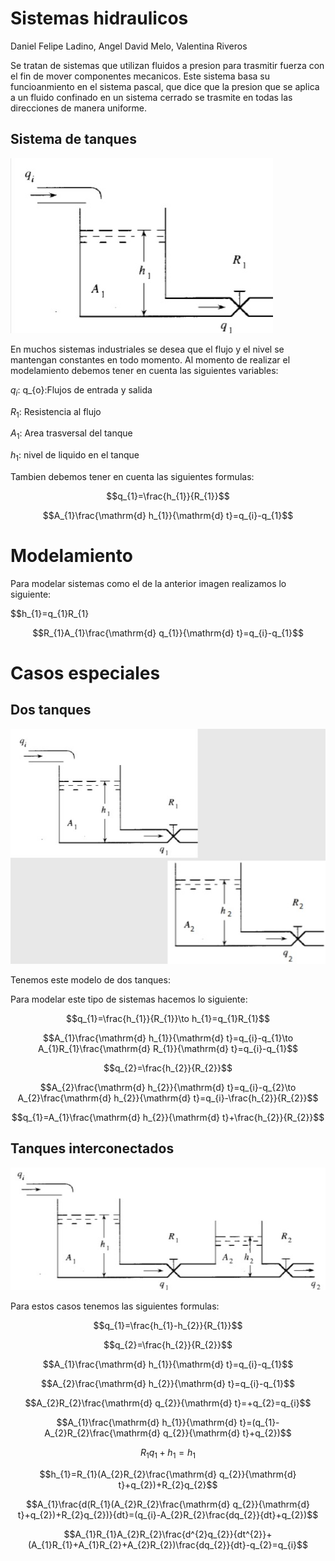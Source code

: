# Sistemas hidraulicos

Daniel Felipe Ladino, Angel David Melo, Valentina Riveros

Se tratan de sistemas que utilizan fluidos a presion para trasmitir fuerza con el fin de mover componentes mecanicos. Este sistema basa su funcioanmiento en el sistema pascal, que dice que la presion que se aplica a un fluido confinado en un sistema cerrado se trasmite en todas las direcciones de manera uniforme.
## Sistema de tanques
![](7.jpg)

En muchos sistemas industriales se desea que el flujo y el nivel se mantengan constantes en todo momento.
Al momento de realizar el modelamiento debemos tener en cuenta las siguientes variables:

$q_{i}$: q_{o}:Flujos de entrada y salida

$R_{1}$: Resistencia al flujo

$A_{1}$: Area trasversal del tanque

$h_{1}$: nivel de liquido en el tanque

Tambien debemos tener en cuenta las siguientes formulas:

$$q_{1}=\frac{h_{1}}{R_{1}}$$

$$A_{1}\frac{\mathrm{d} h_{1}}{\mathrm{d} t}=q_{i}-q_{1}$$
# Modelamiento
Para modelar sistemas como el de la anterior imagen realizamos lo siguiente:

$$h_{1}=q_{1}R_{1}

$$R_{1}A_{1}\frac{\mathrm{d} q_{1}}{\mathrm{d} t}=q_{i}-q_{1}$$

# Casos especiales
## Dos tanques

![](tk.jpg)

Tenemos este modelo de dos tanques:

Para modelar este tipo de sistemas hacemos lo siguiente:

$$q_{1}=\frac{h_{1}}{R_{1}}\to h_{1}=q_{1}R_{1}$$

$$A_{1}\frac{\mathrm{d} h_{1}}{\mathrm{d} t}=q_{i}-q_{1}\to A_{1}R_{1}\frac{\mathrm{d} R_{1}}{\mathrm{d} t}=q_{i}-q_{1}$$

$$q_{2}=\frac{h_{2}}{R_{2}}$$

$$A_{2}\frac{\mathrm{d} h_{2}}{\mathrm{d} t}=q_{i}-q_{2}\to A_{2}\frac{\mathrm{d} h_{2}}{\mathrm{d} t}=q_{i}-\frac{h_{2}}{R_{2}}$$

$$q_{1}=A_{1}\frac{\mathrm{d} h_{2}}{\mathrm{d} t}+\frac{h_{2}}{R_{2}}$$

## Tanques interconectados

![](2t.jpg)

Para estos casos tenemos las siguientes formulas:

$$q_{1}=\frac{h_{1}-h_{2}}{R_{1}}$$

$$q_{2}=\frac{h_{2}}{R_{2}}$$

$$A_{1}\frac{\mathrm{d} h_{1}}{\mathrm{d} t}=q_{i}-q_{1}$$

$$A_{2}\frac{\mathrm{d} h_{2}}{\mathrm{d} t}=q_{i}-q_{1}$$

$$A_{2}R_{2}\frac{\mathrm{d} q_{2}}{\mathrm{d} t}=+q_{2}=q_{i}$$

$$A_{1}\frac{\mathrm{d} h_{1}}{\mathrm{d} t}=(q_{1}-A_{2}R_{2}\frac{\mathrm{d} q_{2}}{\mathrm{d} t}+q_{2})$$

$$R_{1}q_{1}+h_{1}=h_{1}$$

$$h_{1}=R_{1}(A_{2}R_{2}\frac{\mathrm{d} q_{2}}{\mathrm{d} t}+q_{2})+R_{2}q_{2}$$

$$A_{1}\frac{d(R_{1}(A_{2}R_{2}\frac{\mathrm{d} q_{2}}{\mathrm{d} t}+q_{2})+R_{2}q_{2})}{dt}=(q_{i}-A_{2}R_{2}\frac{dq_{2}}{dt}+q_{2})$$

$$A_{1}R_{1}A_{2}R_{2}\frac{d^{2}q_{2}}{dt^{2}}+(A_{1}R_{1}+A_{1}R_{2}+A_{2}R_{2})\frac{dq_{2}}{dt}-q_{2}=q_{i}$$

